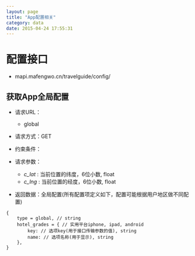 ```yaml
---
layout: page
title: "App配置相关"
category: data
date: 2015-04-24 17:55:31
---
```


# 配置接口
- mapi.mafengwo.cn/travelguide/config/

## 获取App全局配置
- 请求URL：
    + global

- 请求方式：GET

- 约束条件：

- 请求参数： 
    + *c_lat* : 当前位置的纬度，6位小数, float
    + *c_lng* : 当前位置的经度，6位小数, float

- 返回数据：全局配置(所有配置项定义如下，配置可能根据用户地区做不同配置)

```
{
    type = global, // string
    hotel_grades = { // 实用平台iphone, ipad, android
        key: // 选项key(用于接口传输参数的值), string
        name: // 选项名称(用于显示), string
    },
}
```


